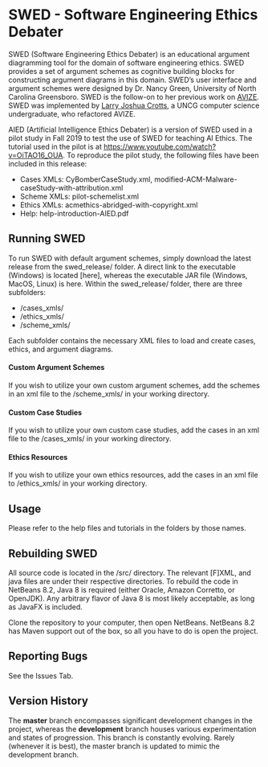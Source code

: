 
# SWED - Software Engineering Ethics Debater

SWED (Software Engineering Ethics Debater) is an educational argument diagramming tool for the domain of software engineering ethics. SWED provides a set of argument schemes as cognitive building blocks for constructing argument diagrams in this domain.  SWED’s user interface and argument schemes were designed by Dr. Nancy Green, University of North Carolina Greensboro.  SWED is the follow-on to her previous work on [AVIZE](https://github.com/greennl/AVIZE).  SWED was implemented by [Larry Joshua Crotts](https://www.github.com/JoshuaCrotts), a UNCG computer science undergraduate, who refactored AVIZE.

AIED (Artificial Intelligence Ethics Debater) is a version of SWED used in a pilot study in Fall 2019 to test the use of SWED for teaching AI Ethics. The tutorial used in the pilot is at https://www.youtube.com/watch?v=OiTAO16_OUA. To reproduce the pilot study, the following files have been included in this release:
 - Cases XMLs:  CyBomberCaseStudy.xml, modified-ACM-Malware-caseStudy-with-attribution.xml
 - Scheme XMLs: pilot-schemelist.xml
 - Ethics XMLs: acmethics-abridged-with-copyright.xml
 - Help: help-introduction-AIED.pdf

## Running SWED
To run SWED with default argument schemes, simply download the latest release from the swed_release/ folder. A direct link to the executable (Windows) is located [here], whereas the executable JAR file (Windows, MacOS, Linux) is here. Within the swed_release/ folder, there are three subfolders: 

- /cases_xmls/
- /ethics_xmls/
- /scheme_xmls/

Each subfolder contains the necessary XML files to load and create cases, ethics, and argument diagrams.

#### Custom Argument Schemes

If you wish to utilize your own custom argument schemes, add the schemes in an xml file to the /scheme_xmls/ in your working directory.

#### Custom Case Studies

If you wish to utilize your own custom case studies, add the cases in an xml file to the /cases_xmls/ in your working directory.

#### Ethics Resources

If you wish to utilize your own ethics resources, add the cases in an xml file to /ethics_xmls/ in your working directory.

## Usage

Please refer to the help files and tutorials in the folders by those names.

## Rebuilding SWED

All source code is located in the /src/ directory. The relevant [F]XML, and java files are under their respective directories. To rebuild the code in NetBeans 8.2, Java 8 is required (either Oracle, Amazon Corretto, or OpenJDK). Any arbitrary flavor of Java 8 is most likely acceptable, as long as JavaFX is included.

Clone the repository to your computer, then open NetBeans. NetBeans 8.2 has Maven support out of the box, so all you have to do is open the project.

## Reporting Bugs

See the Issues Tab.

## Version History
The **master** branch encompasses significant development changes in the project, whereas the **development** branch houses various experimentation and states of progression. This branch is constantly evolving. Rarely (whenever it is best), the master branch is updated to mimic the development branch.
